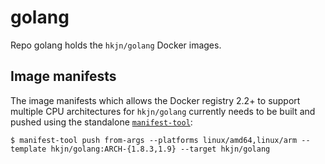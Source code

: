 golang
=======

Repo golang holds the `hkjn/golang` Docker images.

## Image manifests

The image manifests which allows the Docker registry 2.2+ to support multiple
CPU architectures for `hkjn/golang` currently needs to be built and pushed
using the standalone [`manifest-tool`](https://github.com/estesp/manifest-tool):

```
$ manifest-tool push from-args --platforms linux/amd64,linux/arm --template hkjn/golang:ARCH-{1.8.3,1.9} --target hkjn/golang
```
